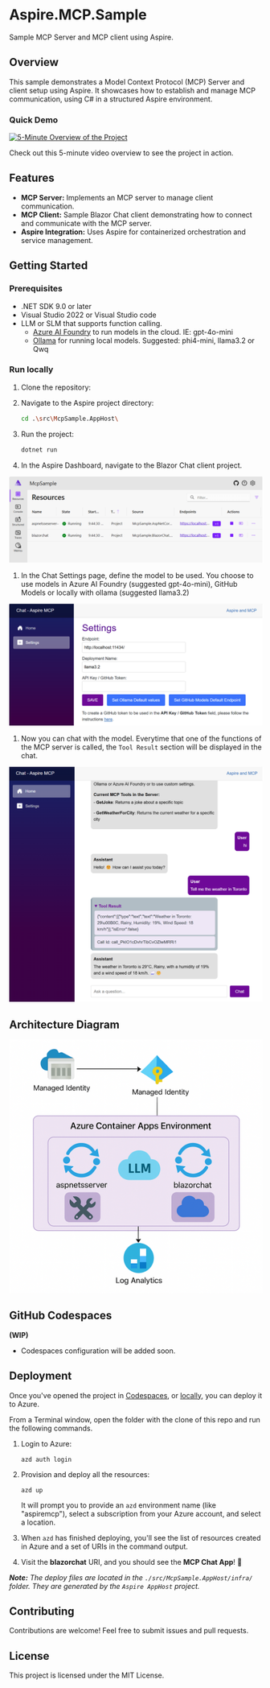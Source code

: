 # Aspire.MCP.Sample

Sample MCP Server and MCP client using Aspire.

## Overview

This sample demonstrates a Model Context Protocol (MCP) Server and client setup using Aspire. It showcases how to establish and manage MCP communication, using C# in a structured Aspire environment.

### Quick Demo

[![5-Minute Overview of the Project](https://img.youtube.com/vi/2holzbob1_I/0.jpg)](https://www.youtube.com/watch?v=2holzbob1_I)

Check out this 5-minute video overview to see the project in action.


## Features

- **MCP Server:** Implements an MCP server to manage client communication.
- **MCP Client:** Sample Blazor Chat client demonstrating how to connect and communicate with the MCP server.
- **Aspire Integration:** Uses Aspire for containerized orchestration and service management.

## Getting Started

### Prerequisites

- .NET SDK 9.0 or later  
- Visual Studio 2022 or Visual Studio code
- LLM or SLM that supports function calling.
	- [Azure AI Foundry](https://ai.azure.com) to run models in the cloud. IE: gpt-4o-mini
	- [Ollama](https://ollama.com/) for running local models. Suggested: phi4-mini, llama3.2 or Qwq

### Run locally

1. Clone the repository:

1. Navigate to the Aspire project directory:

   ```bash
   cd .\src\McpSample.AppHost\
   ```

1. Run the project:
   ```bash
   dotnet run
   ```

1. In the Aspire Dashboard, navigate to the Blazor Chat client project.

![Aspire Dashboard](./images/20AspireDashboard.png)

1. In the Chat Settings page, define the model to be used. You choose to use models in Azure AI Foundry (suggested gpt-4o-mini), GitHub Models or locally with ollama (suggested llama3.2)

![Chat Settings](./images/25ChatSettings.png)

1. Now you can chat with the model. Everytime that one of the functions of the MCP server is called, the `Tool Result` section will be displayed in the chat.

![Chat Demo](./images/28ChatDemo.png)

## Architecture Diagram

![Architecture Diagram](./images/30ArchitecturalDiagram.png)

## GitHub Codespaces

**(WIP)**
- Codespaces configuration will be added soon.

## Deployment

Once you've opened the project in [Codespaces](#github-codespaces), or [locally](#run-locally), you can deploy it to Azure.

From a Terminal window, open the folder with the clone of this repo and run the following commands.

1. Login to Azure:

    ```shell
    azd auth login
    ```

1. Provision and deploy all the resources:

    ```shell
    azd up
    ```

    It will prompt you to provide an `azd` environment name (like "aspiremcp"), select a subscription from your Azure account, and select a location.

1. When `azd` has finished deploying, you'll see the list of resources created in Azure and a set of URIs in the command output.

1. Visit the **blazorchat** URI, and you should see the **MCP Chat App**! 🎉

***Note:** The deploy files are located in the `./src/McpSample.AppHost/infra/` folder. They are generated by the `Aspire AppHost` project.*

## Contributing
Contributions are welcome! Feel free to submit issues and pull requests.

## License
This project is licensed under the MIT License.